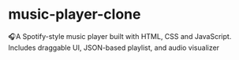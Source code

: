 # music-player-clone
🎧A Spotify-style music player built with HTML, CSS and JavaScript. Includes draggable UI, JSON-based playlist, and audio visualizer
